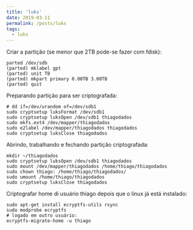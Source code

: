 ```yaml
---
title: 'luks'
date: 2019-03-11
permalink: /posts/luks
tags:
  - luks
---
```



Criar a partição (se menor que 2TB pode-se fazer com fdisk):

    parted /dev/sdb
    (parted) mklabel gpt
    (parted) unit TB
    (parted) mkpart primary 0.00TB 3.00TB
    (parted) quit

Preparando partição para ser criptografada:

    # dd if=/dev/urandom of=/dev/sdb1
    sudo cryptsetup luksFormat /dev/sdb1
    sudo cryptsetup luksOpen /dev/sdb1 thiagodados
    sudo mkfs.ext4 /dev/mapper/thiagodados
    sudo e2label /dev/mapper/thiagodados thiagodados
    sudo cryptsetup luksClose thiagodados

Abrindo, trabalhando e fechando partição criptografada:

    mkdir ~/thiagodados
    sudo cryptsetup luksOpen /dev/sdb1 thiagodados
    sudo mount /dev/mapper/thiagodados /home/thiago/thiagodados
    sudo chown thiago: /home/thiago/thiagodados/
    sudo umount /home/thiago/thiagodados
    sudo cryptsetup luksClose thiagodados

Criptografar home di usuário thiago depois que o linux já está instalado:
    
    sudo apt-get install ecryptfs-utils rsync 
    sudo modprobe ecryptfs 
    # logado em outro usuário:
    ecryptfs-migrate-home -u thiago 
